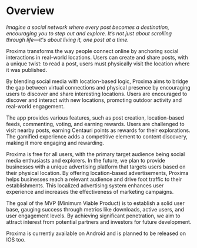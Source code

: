 # Overview

*Imagine a social network where every post becomes a destination, encouraging you to step out and explore. It’s not just about scrolling through life—it's about living it, one post at a time.*

Proxima transforms the way people connect online by anchoring social interactions in real-world locations. Users can create and share posts, with a unique twist: to read a post, users must physically visit the location where it was published.

By blending social media with location-based logic, Proxima aims to bridge the gap between virtual connections and physical presence by encouraging users to discover and share interesting locations. Users are encouraged to discover and interact with new locations, promoting outdoor activity and real-world engagement.

The app provides various features, such as post creation, location-based feeds, commenting, voting, and earning rewards. Users are challenged to visit nearby posts, earning Centauri points as rewards for their explorations. The gamified experience adds a competitive element to content discovery, making it more engaging and rewarding.

Proxima is free for all users, with the primary target audience being social media enthusiasts and explorers.
In the future, we plan to provide businesses with a unique advertising platform that targets users based on their physical location. By offering location-based advertisements, Proxima helps businesses reach a relevant audience and drive foot traffic to their establishments. This localized advertising system enhances user experience and increases the effectiveness of marketing campaigns.

The goal of the MVP (Minimum Viable Product) is to establish a solid user base, gauging success through metrics like downloads, active users, and user engagement levels. By achieving significant penetration, we aim to attract interest from potential partners and investors for future development.

Proxima is currently available on Android and is planned to be released on IOS too.
